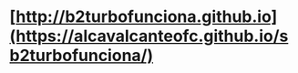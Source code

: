 # [http://b2turbofunciona.github.io](https://alcavalcanteofc.github.io/sb2turbofunciona/)
<head><meta name="google-site-verification" content="t395DVIONDQ1_a70TeRxjYOJ7yoO09KJLt99ohjtUmw" /></head>
